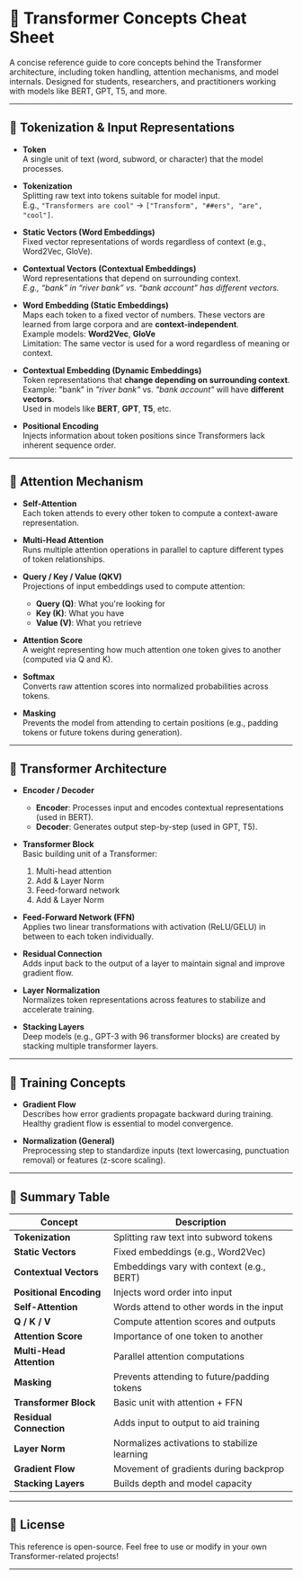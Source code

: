 # 🤖 Transformer Concepts Cheat Sheet

A concise reference guide to core concepts behind the Transformer architecture, including token handling, attention mechanisms, and model internals. Designed for students, researchers, and practitioners working with models like BERT, GPT, T5, and more.

---

## 🔹 Tokenization & Input Representations

- **Token**  
  A single unit of text (word, subword, or character) that the model processes.

- **Tokenization**  
  Splitting raw text into tokens suitable for model input.  
  E.g., `"Transformers are cool"` → `["Transform", "##ers", "are", "cool"]`.

- **Static Vectors (Word Embeddings)**  
  Fixed vector representations of words regardless of context (e.g., Word2Vec, GloVe).

- **Contextual Vectors (Contextual Embeddings)**  
  Word representations that depend on surrounding context.  
  *E.g., “bank” in “river bank” vs. “bank account” has different vectors.*
  
- **Word Embedding (Static Embeddings)**  
  Maps each token to a fixed vector of numbers. These vectors are learned from large corpora and are **context-independent**.  
  Example models: **Word2Vec**, **GloVe**  
  Limitation: The same vector is used for a word regardless of meaning or context.

- **Contextual Embedding (Dynamic Embeddings)**  
  Token representations that **change depending on surrounding context**.  
  Example: "bank" in *"river bank"* vs. *"bank account"* will have **different vectors**.  
  Used in models like **BERT**, **GPT**, **T5**, etc.

- **Positional Encoding**  
  Injects information about token positions since Transformers lack inherent sequence order.

---

## 🔹 Attention Mechanism

- **Self-Attention**  
  Each token attends to every other token to compute a context-aware representation.

- **Multi-Head Attention**  
  Runs multiple attention operations in parallel to capture different types of token relationships.

- **Query / Key / Value (QKV)**  
  Projections of input embeddings used to compute attention:
  - **Query (Q)**: What you're looking for
  - **Key (K)**: What you have
  - **Value (V)**: What you retrieve

- **Attention Score**  
  A weight representing how much attention one token gives to another (computed via Q and K).

- **Softmax**  
  Converts raw attention scores into normalized probabilities across tokens.

- **Masking**  
  Prevents the model from attending to certain positions (e.g., padding tokens or future tokens during generation).

---

## 🔹 Transformer Architecture

- **Encoder / Decoder**  
  - **Encoder**: Processes input and encodes contextual representations (used in BERT).
  - **Decoder**: Generates output step-by-step (used in GPT, T5).

- **Transformer Block**  
  Basic building unit of a Transformer:
  1. Multi-head attention
  2. Add & Layer Norm
  3. Feed-forward network
  4. Add & Layer Norm

- **Feed-Forward Network (FFN)**  
  Applies two linear transformations with activation (ReLU/GELU) in between to each token individually.

- **Residual Connection**  
  Adds input back to the output of a layer to maintain signal and improve gradient flow.

- **Layer Normalization**  
  Normalizes token representations across features to stabilize and accelerate training.

- **Stacking Layers**  
  Deep models (e.g., GPT-3 with 96 transformer blocks) are created by stacking multiple transformer layers.

---

## 🔹 Training Concepts

- **Gradient Flow**  
  Describes how error gradients propagate backward during training.  
  Healthy gradient flow is essential to model convergence.

- **Normalization (General)**  
  Preprocessing step to standardize inputs (text lowercasing, punctuation removal) or features (z-score scaling).

---

## 📘 Summary Table

| Concept                  | Description |
|---------------------------|-------------|
| **Tokenization**          | Splitting raw text into subword tokens |
| **Static Vectors**        | Fixed embeddings (e.g., Word2Vec) |
| **Contextual Vectors**    | Embeddings vary with context (e.g., BERT) |
| **Positional Encoding**   | Injects word order into input |
| **Self-Attention**        | Words attend to other words in the input |
| **Q / K / V**             | Compute attention scores and outputs |
| **Attention Score**       | Importance of one token to another |
| **Multi-Head Attention**  | Parallel attention computations |
| **Masking**               | Prevents attending to future/padding tokens |
| **Transformer Block**     | Basic unit with attention + FFN |
| **Residual Connection**   | Adds input to output to aid training |
| **Layer Norm**            | Normalizes activations to stabilize learning |
| **Gradient Flow**         | Movement of gradients during backprop |
| **Stacking Layers**       | Builds depth and model capacity |

---

## 📂 License

This reference is open-source. Feel free to use or modify in your own Transformer-related projects!

---
